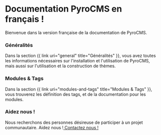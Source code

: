 ﻿<div class="intro">
<h1>Documentation PyroCMS en français !</h1>
<p class="flarge muted">Bienvenue dans la version française de la documentation de PyroCMS.</p>
</div>

<div class="one_quarter">
<h3>Généralités</h3>
<p class="flarge muted">Dans la section {{ link uri="general" title="Généralités" }}, vous avez toutes les informations nécessaires sur l'installation et l'utilisation de PyroCMS, mais aussi sur l'utilisation et la construction de thèmes. </p>
</div>

<div class="one_quarter">
<h3>Modules &amp; Tags</h3>
<p class="flarge muted">Dans la section {{ link uri="modules-and-tags" title="Modules &amp; Tags" }}, vous trouverez les définition des tags, et de la documentation pour les modules.</p>
</div>

<div class="one_third">
<h3>Aidez nous !</h3>
<p class="flarge muted">Nous recherchons des personnes désireuse de participer à un projet communautaire. Aidez nous !<a href="http://www.pyrocms.fr/contact"> Contactez nous !</a></p>
</div>

<!--
<div class="one_quarter">
<h3>Développeurs</h3>
<p class="flarge muted">Dans la section {{ link uri="developers" title="Developpeurs" }}, vous trouverez de la documentation pour developper des addons et un guide pour contribuer à PyroCMS.</p>
</div>

<div class="one_quarter last">
<h3>PyroCMS Pro</h3>
<p class="flarge muted">Dans la section {{ link uri="pyrocms-pro" title="PyroCMS Pro" }}, vous trouverez toute la documentation spécifique à PyroCMS Pro.</p>
</div> -->